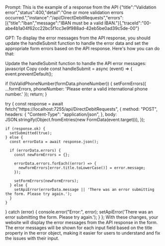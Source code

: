Prompt: 
This is the example of a response from the API {"title":"Validation error","status":400,"detail":"One or more validation errors occurred.","instance":"/api/DirectDebitRequests","errors":[{"title":"Iban","message":"IBAN must be a valid IBAN."}],"traceId":"00-abe4b1a04f62cc22bc5f1cc3e9f988ad-42eb5be0ad39c5de-00"}

GPT:
To display the error messages from the API response, you should update the handleSubmit function to handle the error data and set the appropriate form errors based on the API response. Here's how you can do that:

Update the handleSubmit function to handle the API error messages:
javascript
Copy code
const handleSubmit = async (event) => {
  event.preventDefault();

  if (!isValidPhoneNumber(formData.phoneNumber)) {
    setFormErrors({ ...formErrors, phoneNumber: 'Please enter a valid international phone number.' });
    return;
  }

  try {
    const response = await fetch("https://localhost:7255/api/DirectDebitRequests", {
      method: "POST",
      headers: {
        "Content-Type": "application/json",
      },
      body: JSON.stringify(Object.fromEntries(new FormData(event.target))),
    });

    if (response.ok) {
      setSubmitted(true);
    } else {
      const errorData = await response.json();

      if (errorData.errors) {
        const newFormErrors = {};

        errorData.errors.forEach((error) => {
          newFormErrors[error.title.toLowerCase()] = error.message;
        });

        setFormErrors(newFormErrors);
      } else {
        setApiError(errorData.message || 'There was an error submitting the form. Please try again.');
      }
    }
  } catch (error) {
    console.error("Error:", error);
    setApiError('There was an error submitting the form. Please try again.');
  }
};
With these changes, your website will display the error messages from the API response in the form. The error messages will be shown for each input field based on the title property in the error object, making it easier for users to understand and fix the issues with their input.